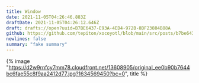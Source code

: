 ```yaml
---
title: Window
date: 2021-11-05T04:26:46.883Z
draftDate: 2021-11-05T04:26:12.646Z
draft: drafts://open?uuid=B7BE6437-E93A-4ED4-972B-8BF23884B88A
github: https://github.com/tepiton/xocoyotl/blob/main/src/posts/b7be6437-e93a-4ed4-972b-8bf23884b88a.md
newlines: false
summary: "fake summary"
---
```

{% image "https://d2w9rnfcy7mm78.cloudfront.net/13608905/original_ee0b90b7644bc6fae55c8f9aa2412d77.jpg?1634569450?bc=0", title %}
